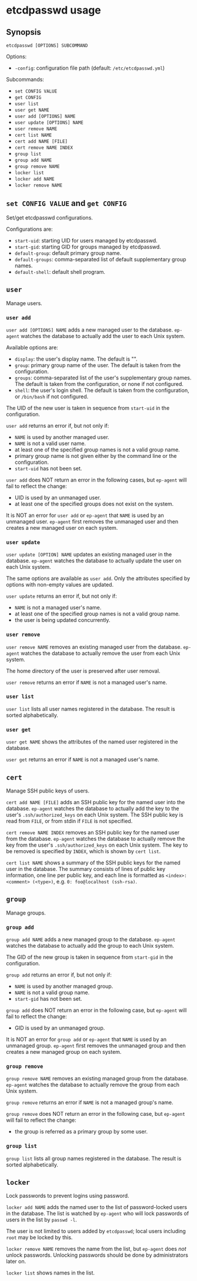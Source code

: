 etcdpasswd usage
================

## Synopsis

`etcdpasswd [OPTIONS] SUBCOMMAND`

Options:
- `-config`: configuration file path (default: `/etc/etcdpasswd.yml`)

Subcommands:
- `set CONFIG VALUE`
- `get CONFIG`
- `user list`
- `user get NAME`
- `user add [OPTIONS] NAME`
- `user update [OPTIONS] NAME`
- `user remove NAME`
- `cert list NAME`
- `cert add NAME [FILE]`
- `cert remove NAME INDEX`
- `group list`
- `group add NAME`
- `group remove NAME`
- `locker list`
- `locker add NAME`
- `locker remove NAME`

## `set CONFIG VALUE` and `get CONFIG`

Set/get etcdpasswd configurations.

Configurations are:
- `start-uid`: starting UID for users managed by etcdpasswd.
- `start-gid`: starting GID for groups managed by etcdpasswd.
- `default-group`: default primary group name.
- `default-groups`: comma-separated list of default supplementary group names.
- `default-shell`: default shell program.

## `user`

Manage users.

### `user add`

`user add [OPTIONS] NAME` adds a new managed user to the database.
`ep-agent` watches the database to actually add the user to each Unix system.

Available options are:
- `display`: the user's display name.  The default is "".
- `group`: primary group name of the user.  The default is taken from the configuration.
- `groups`: comma-separated list of the user's supplementary group names.  The default is taken from the configuration, or none if not configured.
- `shell`: the user's login shell.  The default is taken from the configuration, or `/bin/bash` if not configured.

The UID of the new user is taken in sequence from `start-uid` in the configuration.

`user add` returns an error if, but not only if:
- `NAME` is used by another managed user.
- `NAME` is not a valid user name.
- at least one of the specified group names is not a valid group name.
- primary group name is not given either by the command line or the configuration.
- `start-uid` has not been set.

`user add` does NOT return an error in the following cases, but `ep-agent` will fail to reflect the change:
- UID is used by an unmanaged user.
- at least one of the specified groups does not exist on the system.

It is NOT an error for `user add` or `ep-agent` that `NAME` is used by an unmanaged user.
`ep-agent` first removes the unmanaged user and then creates a new managed user on each system.

### `user update`

`user update [OPTION] NAME` updates an existing managed user in the database.
`ep-agent` watches the database to actually update the user on each Unix system.

The same options are available as `user add`.
Only the attributes specified by options with non-empty values are updated.

`user update` returns an error if, but not only if:
- `NAME` is not a managed user's name.
- at least one of the specified group names is not a valid group name.
- the user is being updated concurrently.

### `user remove`

`user remove NAME` removes an existing managed user from the database.
`ep-agent` watches the database to actually remove the user from each Unix system.

The home directory of the user is preserved after user removal.

`user remove` returns an error if `NAME` is not a managed user's name.

### `user list`

`user list` lists all user names registered in the database.
The result is sorted alphabetically.

### `user get`

`user get NAME` shows the attributes of the named user registered in the database.

`user get` returns an error if `NAME` is not a managed user's name.

## `cert`

Manage SSH public keys of users.

`cert add NAME [FILE]` adds an SSH public key for the named user into the database.
`ep-agent` watches the database to actually add the key to the user's `.ssh/authorized_keys` on each Unix system.
The SSH public key is read from `FILE`, or from stdin if `FILE` is not specified.

`cert remove NAME INDEX` removes an SSH public key for the named user from the database.
`ep-agent` watches the database to actually remove the key from the user's `.ssh/authorized_keys` on each Unix system.
The key to be removed is specified by `INDEX`, which is shown by `cert list`.

`cert list NAME` shows a summary of the SSH public keys for the named user in the database.
The summary consists of lines of public key information, one line per public key,
and each line is formatted as `<index>: <comment> (<type>)`, e.g. `0: foo@localhost (ssh-rsa)`.

## `group`

Manage groups.

### `group add`

`group add NAME` adds a new managed group to the database.
`ep-agent` watches the database to actually add the group to each Unix system.

The GID of the new group is taken in sequence from `start-gid` in the configuration.

`group add` returns an error if, but not only if:
- `NAME` is used by another managed group.
- `NAME` is not a valid group name.
- `start-gid` has not been set.

`group add` does NOT return an error in the following case, but `ep-agent` will fail to reflect the change:
- GID is used by an unmanaged group.

It is NOT an error for `group add` or `ep-agent` that `NAME` is used by an unmanaged group.
`ep-agent` first removes the unmanaged group and then creates a new managed group on each system.

### `group remove`

`group remove NAME` removes an existing managed group from the database.
`ep-agent` watches the database to actually remove the group from each Unix system.

`group remove` returns an error if `NAME` is not a managed group's name.

`group remove` does NOT return an error in the following case, but `ep-agent` will fail to reflect the change:
- the group is referred as a primary group by some user.

### `group list`

`group list` lists all group names registered in the database.
The result is sorted alphabetically.

## `locker`

Lock passwords to prevent logins using password.

`locker add NAME` adds the named user to the list of password-locked users in the database.
The list is watched by `ep-agent` who will lock passwords of users in the list by `passwd -l`.

The user is not limited to users added by `etcdpasswd`; local users including `root` may
be locked by this.

`locker remove NAME` removes the name from the list, but `ep-agent` does *not* unlock
passwords.  Unlocking passwords should be done by administrators later on.

`locker list` shows names in the list.
